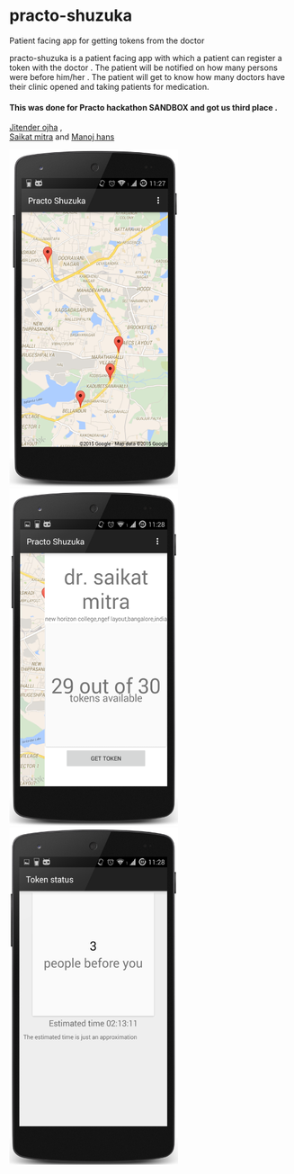 # practo-shuzuka
Patient facing app for getting tokens from the doctor

practo-shuzuka is a patient facing app with which a patient can register a token with the doctor . The patient will be notified on how many persons were before him/her . The patient will get to know how many doctors have their clinic opened and taking patients for medication.
  
#### This was done for Practo hackathon SANDBOX and got us third place . 
[Jitender ojha](https://github.com/jitendra-1217) ,  
[Saikat mitra](https://github.com/saikatmitra91)  and 
[Manoj hans](https://github.com/hashMH)


<img src="https://raw.githubusercontent.com/dineshswamy/practo-shuzuka/master/screenshots/map.png" alt="Drawing" width="300" height="600"/>

<img src="https://raw.githubusercontent.com/dineshswamy/practo-shuzuka/master/screenshots/marker_sliding_layer.png" alt="Drawing" width="300" height="600"/>
<img src="https://raw.githubusercontent.com/dineshswamy/practo-shuzuka/master/screenshots/token_status.png" alt="Drawing" width="300" height="600"/>
